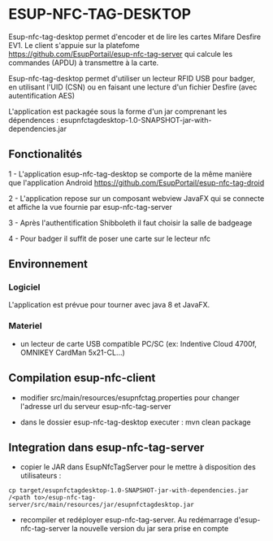 ESUP-NFC-TAG-DESKTOP
====================

Esup-nfc-tag-desktop permet d'encoder et de lire les cartes Mifare Desfire EV1. 
Le client s'appuie sur la platefome https://github.com/EsupPortail/esup-nfc-tag-server qui calcule les commandes (APDU) à transmettre à la carte.

Esup-nfc-tag-desktop permet d'utiliser un lecteur RFID USB pour badger, en utilisant l'UID (CSN) ou en faisant une lecture d'un fichier Desfire (avec autentification AES)

L'application est packagée sous la forme d'un jar comprenant les dépendences : esupnfctagdesktop-1.0-SNAPSHOT-jar-with-dependencies.jar

## Fonctionalités

1 - L'application esup-nfc-tag-desktop se comporte de la même manière que l'application Android https://github.com/EsupPortail/esup-nfc-tag-droid

2 - L'application repose sur un composant webview JavaFX qui se connecte et affiche la vue fournie par esup-nfc-tag-server

3 - Après l'authentification Shibboleth il faut choisir la salle de badgeage

4 - Pour badger il suffit de poser une carte sur le lecteur nfc

## Environnement

### Logiciel

L'application est prévue pour tourner avec java 8 et JavaFX.

### Materiel

- un lecteur de carte USB compatible PC/SC (ex: Indentive Cloud 4700f, OMNIKEY CardMan 5x21-CL...)

## Compilation esup-nfc-client

 * modifier src/main/resources/esupnfctag.properties pour changer l'adresse url du serveur esup-nfc-tag-server

 * dans le dossier esup-nfc-tag-desktop executer : mvn clean package

## Integration dans esup-nfc-tag-server

 * copier le JAR dans EsupNfcTagServer pour le mettre à disposition des utilisateurs :
```
cp target/esupnfctagdesktop-1.0-SNAPSHOT-jar-with-dependencies.jar /<path to>/esup-nfc-tag-server/src/main/resources/jar/esupnfctagdesktop.jar
```
 * recompiler et redéployer esup-nfc-tag-server. Au redémarrage d'esup-nfc-tag-server la nouvelle version du jar sera prise en compte

